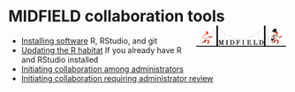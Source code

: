 
# MIDFIELD collaboration tools <span class="border-wrap"><img src="resources/midfieldcut.png" align="right" height="40" width="165" alt="logo.png"></span>

-   [Installing software](pages/p001-install-software.md) R, RStudio,
    and git
-   [Updating the R habitat](pages/p003-updating-R-habitat.md) If you
    already have R and RStudio installed
-   [Initiating collaboration among
    administrators](pages/p002-initiate-collaboration.md)
-   [Initiating collaboration requiring administrator
    review](pages/p002-initiate-collaboration.md)

<div id="refs">

</div>
